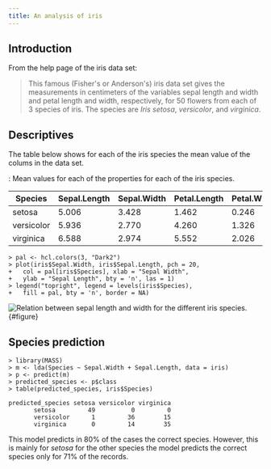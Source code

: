 ```yaml
---
title: An analysis of iris
---
```


Introduction
------------

From the help page of the iris data set:

> This famous (Fisher's or Anderson's) iris data set gives the
> measurements in centimeters of the variables sepal length and width
> and petal length and width, respectively, for 50 flowers from each of
> 3 species of iris. The species are *Iris setosa*, *versicolor*, and
> *virginica*.

Descriptives
------------

The table below shows for each of the iris species the mean value of the
colums in the data set.

: Mean values for each of the properties for each of the iris species.

|Species   |Sepal.Length|Sepal.Width|Petal.Length|Petal.Width|
|----------|------------|-----------|------------|-----------|
|setosa    |5.006       |3.428      |1.462       |0.246      |
|versicolor|5.936       |2.770      |4.260       |1.326      |
|virginica |6.588       |2.974      |5.552       |2.026      |

```
> pal <- hcl.colors(3, "Dark2")
> plot(iris$Sepal.Width, iris$Sepal.Length, pch = 20, 
+   col = pal[iris$Species], xlab = "Sepal Width", 
+   ylab = "Sepal Length", bty = 'n', las = 1)
> legend("topright", legend = levels(iris$Species), 
+   fill = pal, bty = 'n', border = NA)
```

![Relation between sepal length and width for the different iris species.](./figures/iris.png){#figure}

Species prediction
------------------

``` {.R}
> library(MASS)
> m <- lda(Species ~ Sepal.Width + Sepal.Length, data = iris)
> p <- predict(m)
> predicted_species <- p$class
> table(predicted_species, iris$Species)
                 
predicted_species setosa versicolor virginica
       setosa         49          0         0
       versicolor      1         36        15
       virginica       0         14        35
```

This model predicts in 80% of the cases the correct species. However,
this is mainly for *setosa* for the other species the model predicts the
correct species only for 71% of the records.
